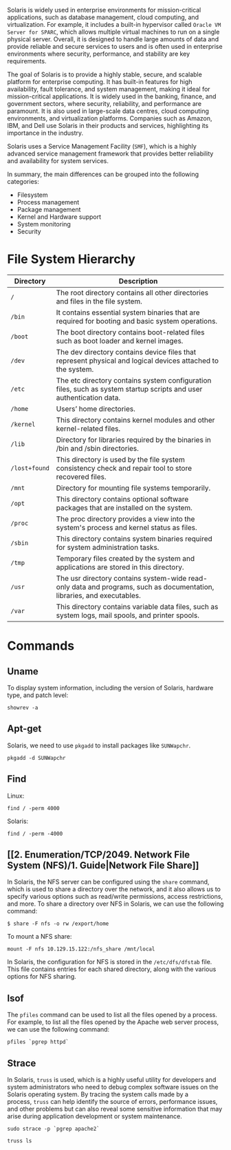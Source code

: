 Solaris is widely used in enterprise environments for mission-critical applications, such as database management, cloud computing, and virtualization. For example, it includes a built-in hypervisor called `Oracle VM Server for SPARC`, which allows multiple virtual machines to run on a single physical server. Overall, it is designed to handle large amounts of data and provide reliable and secure services to users and is often used in enterprise environments where security, performance, and stability are key requirements.

The goal of Solaris is to provide a highly stable, secure, and scalable platform for enterprise computing. It has built-in features for high availability, fault tolerance, and system management, making it ideal for mission-critical applications. It is widely used in the banking, finance, and government sectors, where security, reliability, and performance are paramount. It is also used in large-scale data centres, cloud computing environments, and virtualization platforms. Companies such as Amazon, IBM, and Dell use Solaris in their products and services, highlighting its importance in the industry.

Solaris uses a Service Management Facility (`SMF`), which is a highly advanced service management framework that provides better reliability and availability for system services.

In summary, the main differences can be grouped into the following categories:

- Filesystem
- Process management
- Package management
- Kernel and Hardware support
- System monitoring
- Security

# File System Hierarchy

|**Directory**|**Description**|
|---|---|
|`/`|The root directory contains all other directories and files in the file system.|
|`/bin`|It contains essential system binaries that are required for booting and basic system operations.|
|`/boot`|The boot directory contains boot-related files such as boot loader and kernel images.|
|`/dev`|The dev directory contains device files that represent physical and logical devices attached to the system.|
|`/etc`|The etc directory contains system configuration files, such as system startup scripts and user authentication data.|
|`/home`|Users’ home directories.|
|`/kernel`|This directory contains kernel modules and other kernel-related files.|
|`/lib`|Directory for libraries required by the binaries in /bin and /sbin directories.|
|`/lost+found`|This directory is used by the file system consistency check and repair tool to store recovered files.|
|`/mnt`|Directory for mounting file systems temporarily.|
|`/opt`|This directory contains optional software packages that are installed on the system.|
|`/proc`|The proc directory provides a view into the system's process and kernel status as files.|
|`/sbin`|This directory contains system binaries required for system administration tasks.|
|`/tmp`|Temporary files created by the system and applications are stored in this directory.|
|`/usr`|The usr directory contains system-wide read-only data and programs, such as documentation, libraries, and executables.|
|`/var`|This directory contains variable data files, such as system logs, mail spools, and printer spools.|

# Commands 

## Uname

To display system information, including the version of Solaris, hardware type, and patch level: 

```
showrev -a
```


## Apt-get

Solaris, we need to use `pkgadd` to install packages like `SUNWapchr`.

```shell-session
pkgadd -d SUNWapchr
```

## Find 

Linux: 

```shell-session
find / -perm 4000
```

Solaris:

```shell-session
find / -perm -4000
```

## [[2. Enumeration/TCP/2049. Network File System (NFS)/1. Guide|Network File Share]]

In Solaris, the NFS server can be configured using the `share` command, which is used to share a directory over the network, and it also allows us to specify various options such as read/write permissions, access restrictions, and more. To share a directory over NFS in Solaris, we can use the following command:

```shell-session
$ share -F nfs -o rw /export/home
```

To mount a NFS share: 

```shell-session
mount -F nfs 10.129.15.122:/nfs_share /mnt/local
```

In Solaris, the configuration for NFS is stored in the `/etc/dfs/dfstab` file. This file contains entries for each shared directory, along with the various options for NFS sharing.

## lsof 

The `pfiles` command can be used to list all the files opened by a process. For example, to list all the files opened by the Apache web server process, we can use the following command:

```shell-session
pfiles `pgrep httpd`
```

## Strace

In Solaris, `truss` is used, which is a highly useful utility for developers and system administrators who need to debug complex software issues on the Solaris operating system. By tracing the system calls made by a process, `truss` can help identify the source of errors, performance issues, and other problems but can also reveal some sensitive information that may arise during application development or system maintenance.

```shell-session
sudo strace -p `pgrep apache2`
```

```shell-session
truss ls
```